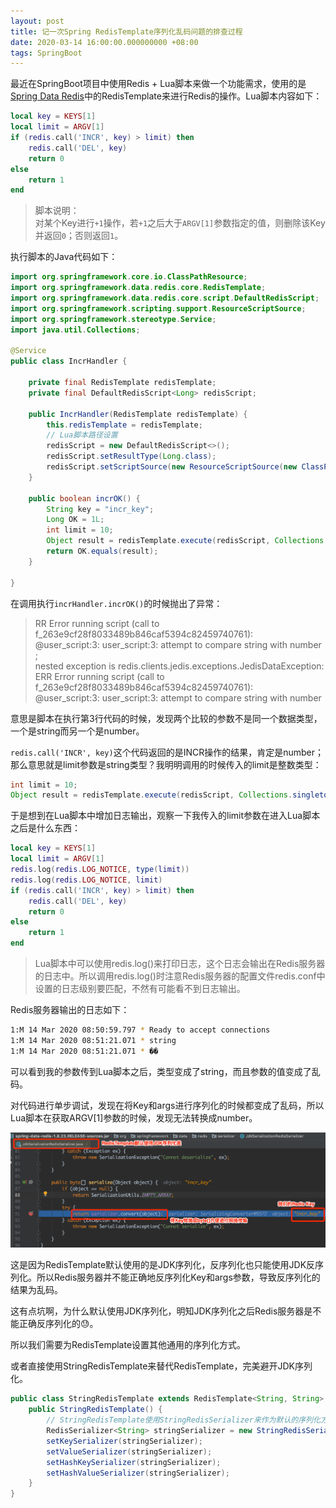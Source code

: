 ```yaml
---
layout: post
title: 记一次Spring RedisTemplate序列化乱码问题的排查过程
date: 2020-03-14 16:00:00.000000000 +08:00
tags: SpringBoot
---
```


最近在SpringBoot项目中使用Redis + Lua脚本来做一个功能需求，使用的是[Spring Data Redis](https://docs.spring.io/spring-boot/docs/2.1.13.RELEASE/reference/html/boot-features-nosql.html#boot-features-redis)中的RedisTemplate来进行Redis的操作。Lua脚本内容如下：

```lua
local key = KEYS[1]
local limit = ARGV[1]
if (redis.call('INCR', key) > limit) then
    redis.call('DEL', key)
    return 0
else
    return 1
end
```

>脚本说明：<br />
>对某个Key进行`+1`操作，若`+1`之后大于`ARGV[1]`参数指定的值，则删除该Key并返回`0`；否则返回`1`。

执行脚本的Java代码如下：

```java
import org.springframework.core.io.ClassPathResource;
import org.springframework.data.redis.core.RedisTemplate;
import org.springframework.data.redis.core.script.DefaultRedisScript;
import org.springframework.scripting.support.ResourceScriptSource;
import org.springframework.stereotype.Service;
import java.util.Collections;

@Service
public class IncrHandler {

    private final RedisTemplate redisTemplate;
    private final DefaultRedisScript<Long> redisScript;

    public IncrHandler(RedisTemplate redisTemplate) {
        this.redisTemplate = redisTemplate;
        // Lua脚本路径设置
        redisScript = new DefaultRedisScript<>();
        redisScript.setResultType(Long.class);
        redisScript.setScriptSource(new ResourceScriptSource(new ClassPathResource("lua/incr.lua")));
    }

    public boolean incrOK() {
        String key = "incr_key";
        Long OK = 1L;
        int limit = 10;
        Object result = redisTemplate.execute(redisScript, Collections.singletonList(key), limit);
        return OK.equals(result);
    }

}
```

在调用执行`incrHandler.incrOK()`的时候抛出了异常：

>RR Error running script (call to f_263e9cf28f8033489b846caf5394c82459740761): <br />
>@user_script:3: user_script:3: attempt to compare string with number ; <br />
>nested exception is redis.clients.jedis.exceptions.JedisDataException: <br />
>ERR Error running script (call to f_263e9cf28f8033489b846caf5394c82459740761): <br />
>@user_script:3: user_script:3: attempt to compare string with number

意思是脚本在执行第3行代码的时候，发现两个比较的参数不是同一个数据类型，一个是string而另一个是number。

`redis.call('INCR', key)`这个代码返回的是INCR操作的结果，肯定是number；那么意思就是limit参数是string类型？我明明调用的时候传入的limit是整数类型：

```java
int limit = 10;
Object result = redisTemplate.execute(redisScript, Collections.singletonList(key), limit);
```

于是想到在Lua脚本中增加日志输出，观察一下我传入的limit参数在进入Lua脚本之后是什么东西：

```lua
local key = KEYS[1]
local limit = ARGV[1]
redis.log(redis.LOG_NOTICE, type(limit))
redis.log(redis.LOG_NOTICE, limit)
if (redis.call('INCR', key) > limit) then
    redis.call('DEL', key)
    return 0
else
    return 1
end
```

>Lua脚本中可以使用redis.log()来打印日志，这个日志会输出在Redis服务器的日志中。所以调用redis.log()时注意Redis服务器的配置文件redis.conf中设置的日志级别要匹配，不然有可能看不到日志输出。

Redis服务器输出的日志如下：

```bash
1:M 14 Mar 2020 08:50:59.797 * Ready to accept connections
1:M 14 Mar 2020 08:51:21.071 * string
1:M 14 Mar 2020 08:51:21.071 * ��
```

可以看到我的参数传到Lua脚本之后，类型变成了string，而且参数的值变成了乱码。

对代码进行单步调试，发现在将Key和args进行序列化的时候都变成了乱码，所以Lua脚本在获取ARGV[1]参数的时候，发现无法转换成number。

![redistemplate-jdk-serialize.png](/assets/images/2020-03/redistemplate-jdk-serialize.png)

这是因为RedisTemplate默认使用的是JDK序列化，反序列化也只能使用JDK反序列化。所以Redis服务器并不能正确地反序列化Key和args参数，导致反序列化的结果为乱码。

这有点坑啊，为什么默认使用JDK序列化，明知JDK序列化之后Redis服务器是不能正确反序列化的😓。

所以我们需要为RedisTemplate设置其他通用的序列化方式。

或者直接使用StringRedisTemplate来替代RedisTemplate，完美避开JDK序列化。

```java
public class StringRedisTemplate extends RedisTemplate<String, String> {
    public StringRedisTemplate() {
        // StringRedisTemplate使用StringRedisSerializer来作为默认的序列化方式
        RedisSerializer<String> stringSerializer = new StringRedisSerializer();
        setKeySerializer(stringSerializer);
        setValueSerializer(stringSerializer);
        setHashKeySerializer(stringSerializer);
        setHashValueSerializer(stringSerializer);
    }
}
```
